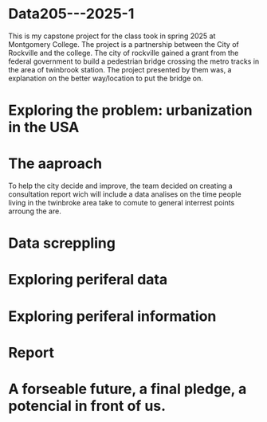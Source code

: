 # Data205---2025-1

This is my capstone project for the class took in spring 2025 at Montgomery College. The project is a partnership between the City of Rockville and the college. The city of rockville gained a grant from the federal government to build a pedestrian bridge crossing the metro tracks in the area of twinbrook station. The project presented by them was, a explanation on the better way/location to put the bridge on.

# Exploring the problem: urbanization in the USA

# The aaproach
To help the city decide and improve, the team decided on creating a consultation report wich will include a data analises on the time people living in the twinbroke area take to comute to general interrest points arroung the are. 

# Data screppling


# Exploring periferal data


# Exploring periferal information


# Report


# A forseable future, a final pledge, a potencial in front of us.


